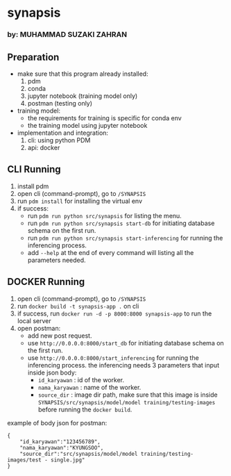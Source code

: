 # synapsis
### by: MUHAMMAD SUZAKI ZAHRAN


## Preparation
- make sure that this program already installed:
    1. pdm
    2. conda
    3. jupyter notebook (training model only)
    4. postman (testing only)
- training model:
    - the requirements for training is specific for conda env
    - the training model using jupyter notebook
- implementation and integration:
    1. cli: using python PDM
    2. api: docker


## CLI Running
1. install pdm
2. open cli (command-prompt), go to `/SYNAPSIS`
3. run `pdm install` for installing the virtual env
4. if success:
    - run `pdm run python src/synapsis` for listing the menu.
    - run `pdm run python src/synapsis start-db` for initiating database schema on the first run.
    - run `pdm run python src/synapsis start-inferencing` for running the inferencing process.
    - add `--help` at the end of every command will listing all the parameters needed.


## DOCKER Running
1. open cli (command-prompt), go to `/SYNAPSIS`
2. run `docker build -t synapsis-app .` on cli
3. if success, run `docker run -d -p 8000:8000 synapsis-app` to run the local server
4. open postman:
    - add new post request.
    - use `http://0.0.0.0:8000/start_db` for initiating database schema on the first run.
    - use `http://0.0.0.0:8000/start_inferencing` for running the inferencing process. the inferencing needs 3 parameters that input inside json body:
        - `id_karyawan` : id of the worker.
        - `nama_karyawan` : name of the worker.
        - `source_dir` : image dir path, make sure that this image is inside `SYNAPSIS/src/synapsis/model/model training/testing-images` before running the `docker build`.

example of body json for postman:
```
{
    "id_karyawan":"123456789",
    "nama_karyawan":"KYUNGSOO",
    "source_dir":"src/synapsis/model/model training/testing-images/test - single.jpg"
}
```
        
